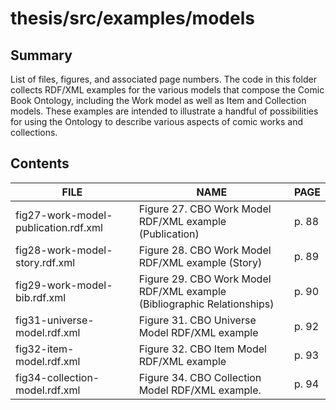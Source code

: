 # thesis/src/examples/models

## Summary

List of files, figures, and associated page numbers. The code in this folder collects RDF/XML examples for the various models that compose the Comic Book Ontology, including the Work model as well as Item and Collection models. These examples are intended to illustrate a handful of possibilities for using the Ontology to describe various aspects of comic works and collections.

## Contents

FILE|NAME|PAGE
----|----|----|
fig27-work-model-publication.rdf.xml|Figure 27. CBO Work Model RDF/XML example (Publication)|p. 88
fig28-work-model-story.rdf.xml|Figure 28. CBO Work Model RDF/XML example (Story)|p. 89
fig29-work-model-bib.rdf.xml|Figure 29. CBO Work Model RDF/XML example (Bibliographic Relationships)|p. 90
fig31-universe-model.rdf.xml|Figure 31. CBO Universe Model RDF/XML example|p. 92
fig32-item-model.rdf.xml|Figure 32. CBO Item Model RDF/XML example|p. 93
fig34-collection-model.rdf.xml|Figure 34. CBO Collection Model RDF/XML example.|p. 94
